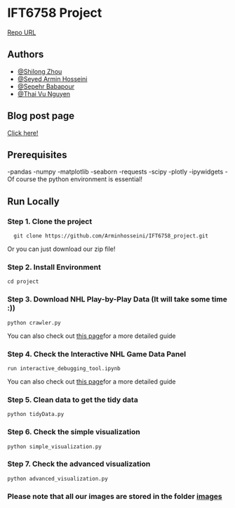 # IFT6758 Project
[Repo URL](https://github.com/Arminhosseini/IFT6758_project)

## Authors
- [@Shilong Zhou](https://github.com/sl-Zhou)
- [@Seyed Armin Hosseini](https://github.com/Arminhosseini)
- [@Sepehr Babapour](https://github.com/sprbpr)
- [@Thai Vu Nguyen](https://github.com/NguyenThaiVu)

## Blog post page
[Click here!](https://nguyenthaivu.github.io/)

## Prerequisites
-pandas
-numpy
-matplotlib
-seaborn
-requests
-scipy
-plotly
-ipywidgets
-Of course the python environment is essential!

## Run Locally

### Step 1. Clone the project
```
  git clone https://github.com/Arminhosseini/IFT6758_project.git
```
Or you can just download our zip file!

### Step 2. Install Environment
```
cd project
```

### Step 3. Download NHL Play-by-Play Data (It will take some time :))
``` 
python crawler.py
```
You can also check out [this page](https://github.com/Arminhosseini/IFT6758_project/blob/main/docs/crawler.md)for a more detailed guide

### Step 4. Check the Interactive NHL Game Data Panel
```
run interactive_debugging_tool.ipynb
```
You can also check out [this page](https://github.com/Arminhosseini/IFT6758_project/blob/main/docs/interactive_debugging_tool.md)for a more detailed guide

### Step 5. Clean data to get the tidy data
```
python tidyData.py
```

### Step 6. Check the simple visualization
```
python simple_visualization.py
```

### Step 7. Check the advanced visualization
```
python advanced_visualization.py
```

### Please note that all our images are stored in the folder [images](https://github.com/Arminhosseini/IFT6758_project/tree/main/images)


